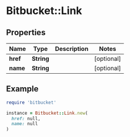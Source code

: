 # Bitbucket::Link

## Properties

| Name | Type | Description | Notes |
| ---- | ---- | ----------- | ----- |
| **href** | **String** |  | [optional] |
| **name** | **String** |  | [optional] |

## Example

```ruby
require 'bitbucket'

instance = Bitbucket::Link.new(
  href: null,
  name: null
)
```

